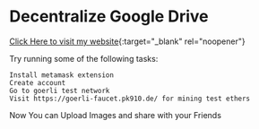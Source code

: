# Decentralize Google Drive

[Click Here to visit my website](https://decentralized-gdrive-clone.netlify.app/){:target="_blank" rel="noopener"}

Try running some of the following tasks:

```shell
Install metamask extension
Create account
Go to goerli test network
Visit https://goerli-faucet.pk910.de/ for mining test ethers
```

Now You can Upload Images and share with your Friends
